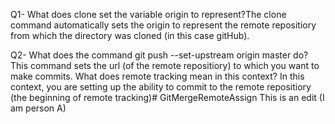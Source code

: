 Q1- What does clone set the variable origin to represent?The clone command automatically sets the origin to represent the remote repositiory from which the directory was cloned (in this case gitHub).

Q2- What does the command git push --set-upstream origin master do?This command sets the url (of the remote repositiory) to which you want to make commits. What does remote tracking mean in this context? In this context, you are setting up the ability to commit to the remote repositiory (the beginning of remote tracking)# GitMergeRemoteAssign
This is an edit (I am person A)
